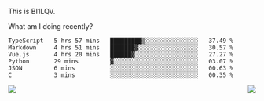 This is BI1LQV.

What am I doing recently?

<!--START_SECTION:waka-->

```text
TypeScript   5 hrs 57 mins   █████████▒░░░░░░░░░░░░░░░   37.49 %
Markdown     4 hrs 51 mins   ███████▓░░░░░░░░░░░░░░░░░   30.57 %
Vue.js       4 hrs 20 mins   ██████▓░░░░░░░░░░░░░░░░░░   27.27 %
Python       29 mins         ▓░░░░░░░░░░░░░░░░░░░░░░░░   03.07 %
JSON         6 mins          ░░░░░░░░░░░░░░░░░░░░░░░░░   00.63 %
C            3 mins          ░░░░░░░░░░░░░░░░░░░░░░░░░   00.35 %
```

<!--END_SECTION:waka-->
<img align="right" src="https://github-readme-stats.vercel.app/api?username=bi1lqv&show_icons=true&count_private=true">

<img src="https://metrics.lecoq.io/bi1lqv?template=classic&base.activity=0&base.community=0&base.repositories=0&base.metadata=0&isocalendar=1&base=header%2C%20activity%2C%20community%2C%20repositories%2C%20metadata&base.indepth=false&base.hireable=false&isocalendar=false&isocalendar.duration=full-year&config.timezone=Asia%2FShanghai">
